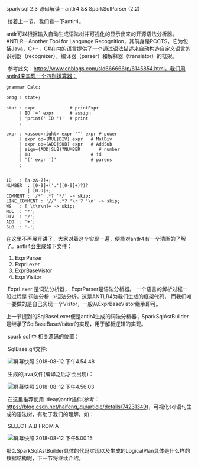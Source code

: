 spark sql 2.3 源码解读 - antlr4 && SparkSqlParser (2.2)

​    接着上一节，我们看一下antlr4。

​    antlr可以根据输入自动生成语法树并可视化的显示出来的开源语法分析器。ANTLR—Another Tool for Language Recognition，其前身是PCCTS，它为包括Java，C++，C#在内的语言提供了一个通过语法描述来自动构造自定义语言的识别器（recognizer），编译器（parser）和解释器（translator）的框架。

​    参考此文：https://www.cnblogs.com/sld666666/p/6145854.html，我们用antlr4来实现一个四则运算器：

```
grammar Calc;

prog : stat+;

stat : expr             # printExpr
     | ID '=' expr      # assign
     | 'print(' ID ')'  # print
     ;

expr : <assoc=right> expr '^' expr # power
     | expr op=(MUL|DIV) expr   # MulDiv
     | expr op=(ADD|SUB) expr   # AddSub
     | sign=(ADD|SUB)?NUMBER       # number
     | ID                       # id
     | '(' expr ')'             # parens
     ;


ID   : [a-zA-Z]+;
NUMBER  : [0-9]+('.'([0-9]+)?)?
        | [0-9]+;
COMMENT : '/*' .*? '*/' -> skip;
LINE_COMMENT : '//' .*? '\r'? '\n' -> skip;
WS   : [ \t\r\n]+ -> skip;
MUL  : '*';
DIV  : '/';
ADD  : '+';
SUB  : '-';
```

​       在这里不再展开讲了，大家对着这个实现一遍，便能对antlr4有一个清晰的了解了。antlr4会生成如下文件：

1. ExprParser
2. ExprLexer
3. ExprBaseVistor
4. ExprVisitor

​      ExprLexer 是词法分析器， ExprParser是语法分析器。 一个语言的解析过程一般过程是 词法分析-->语法分析。这是ANTLR4为我们生成的框架代码， 而我们唯一要做的是自己实现一个Vistor，一般从ExprBaseVistor继承即可。

​     上一节提到的SqlBaseLexer便是antlr4生成的词法分析器；SparkSqlAstBuilder是继承了SqlBaseBaseVisitor的实现，用于解析逻辑的实现。

​      spark sql 中 相关源码的位置：

​      SqlBase.g4文件:

​      ![屏幕快照 2018-08-12 下午4.54.48](https://ws1.sinaimg.cn/large/006tNbRwly1fu70ttc9c6j30gk06q74n.jpg)

​      生成的java文件(编译之后才会出现)：

​      ![屏幕快照 2018-08-12 下午4.56.03](https://ws2.sinaimg.cn/large/006tNbRwly1fu70tyyvalj30ik0gejt5.jpg)

​      在这里推荐使用 idea的antlr插件(参考：https://blog.csdn.net/haifeng_gu/article/details/74231349)，可视化sql语句生成的语法树，有助于我们的理解。如：

​       SELECT A.B FROM A

​       ![屏幕快照 2018-08-12 下午5.00.15](https://ws1.sinaimg.cn/large/006tNbRwly1fu70ydb5wij30os0tewhk.jpg)

​        那么SparkSqlAstBuilder具体的代码实现以及生成的LogicalPlan具体是什么样的数据结构呢，下一节将继续介绍。